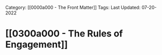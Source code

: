Category: [[0000a000 - The Front Matter]]
Tags:
Last Updated: 07-20-2022

# [[0300a000 - The Rules of Engagement]]